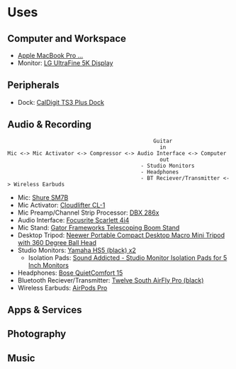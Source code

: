 # Uses

## Computer and Workspace

- [Apple MacBook Pro ...]()
- Monitor: [LG UltraFine 5K Display](https://www.apple.com/shop/product/HMUB2LL/A/lg-ultrafine-5k-display)

## Peripherals

- Dock: [CalDigit TS3 Plus Dock](https://www.caldigit.com/ts3-plus/)


## Audio & Recording

```
                                              Guitar
                                                in
Mic <-> Mic Activator <-> Compressor <-> Audio Interface <-> Computer
                                                out
                                          - Studio Monitors
                                          - Headphones
                                          - BT Reciever/Transmitter <-> Wireless Earbuds
```

- Mic: [Shure SM7B](https://www.shure.com/en-US/products/microphones/sm7b)
- Mic Activator: [Cloudlifter CL-1](https://www.cloudmicrophones.com/cloudlifter-cl-1) 
- Mic Preamp/Channel Strip Processor: [DBX 286x](https://dbxpro.com/en/products/286s)
- Audio Interface: [Focusrite Scarlett 4i4](https://focusrite.com/en/usb-audio-interface/scarlett/scarlett-4i4)
- Mic Stand: [Gator Frameworks Telescoping Boom Stand](https://www.gatorframeworks.com/products/telescoping-boom-podcast-bass-drum-and-amp-mic-stand-gfw-mic-0822/)
- Desktop Tripod: [Neewer Portable Compact Desktop Macro Mini Tripod with 360 Degree Ball Head](https://www.amazon.com/gp/product/B01MSAEZN8)
- Studio Monitors: [Yamaha HS5 (black) x2](https://usa.yamaha.com/products/proaudio/speakers/hs_series/index.html)
  - Isolation Pads: [Sound Addicted - Studio Monitor Isolation Pads for 5 Inch Monitors](https://www.amazon.com/gp/product/B0757LTZJJ)
- Headphones: [Bose QuietComfort 15](https://www.bose.com/en_us/support/products/bose_headphones_support/bose_around_ear_headphones_support/qc15.html)
- Bluetooth Reciever/Transmitter: [Twelve South AirFly Pro (black)](https://www.twelvesouth.com/products/airfly?variant=31847799750713)
- Wireless Earbuds: [AirPods Pro](https://www.apple.com/airpods-pro/)

## Apps & Services

## Photography

## Music

